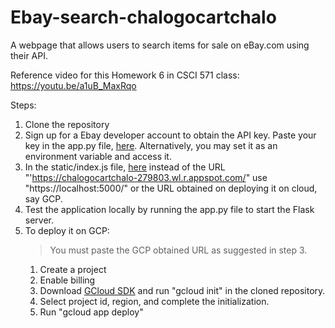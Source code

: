 # Ebay-search-chalogocartchalo
A webpage that allows users to search items for sale on eBay.com using their API.

Reference video for this Homework 6 in CSCI 571 class: https://youtu.be/a1uB_MaxRqo

Steps:

1. Clone the repository
2. Sign up for a Ebay developer account to obtain the API key. Paste your key in the app.py file, [here](https://github.com/ankitd3/Ebay-search-chalogocartchalo/blob/93588f1efe633e31be3f2a35446054a639990a3e/app.py#L9). Alternatively, you may set it as an environment variable and access it.
3. In the static/index.js file, [here](https://github.com/ankitd3/Ebay-search-chalogocartchalo/blob/93588f1efe633e31be3f2a35446054a639990a3e/static/index.js#L4) instead of the URL "'https://chalogocartchalo-279803.wl.r.appspot.com/" use "https://localhost:5000/" or the URL obtained on deploying it on cloud, say GCP.
4. Test the application locally by running the app.py file to start the Flask server.
5. To deploy it on GCP:
	> You must paste the GCP obtained URL as suggested in step 3.
    1. Create a project
    2. Enable billing
    3. Download [GCloud SDK](https://cloud.google.com/sdk/install) and run "gcloud init" in the cloned repository.
    4. Select project id, region, and complete the initialization.
    5. Run "gcloud app deploy"
